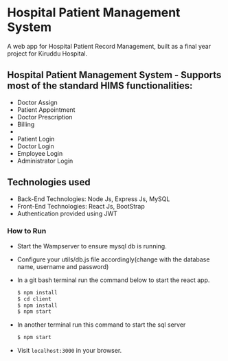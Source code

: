 # Hospital Patient Management System
A web app for Hospital Patient Record Management, built as a final year project for Kiruddu Hospital.

## Hospital Patient Management System - Supports most of the standard HIMS functionalities:
* Doctor Assign
* Patient Appointment 
* Doctor Prescription
* Billing
* 
* Patient Login
* Doctor Login
* Employee Login
* Administrator Login

## Technologies used
* Back-End Technologies: Node Js, Express Js, MySQL
* Front-End Technologies: React Js, BootStrap
* Authentication provided using JWT

### How to Run
* Start the Wampserver to ensure mysql db is running.
* Configure your utils/db.js file accordingly(change with the database name, username and password)
* In a git bash terminal run the command below to start the react app.

  ``` bash
  $ npm install
  $ cd client
  $ npm install
  $ npm start
  ```

* In another terminal run this command to start the sql server
  ``` bash
  $ npm start
  ```

* Visit `localhost:3000` in your browser.
